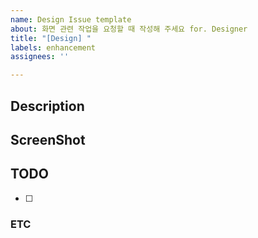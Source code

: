 ```yaml
---
name: Design Issue template
about: 화면 관련 작업을 요청할 때 작성해 주세요 for. Designer
title: "[Design] "
labels: enhancement
assignees: ''

---
```


<!--
## Issue 제목 양식
[Category] Issue Title (영어 제목 권장)
-->
## Description
<!-- 해당 화면에 대해 간단히 설명해 주세요 -->

## ScreenShot <!-- (Optional) -->
<!-- 화면의 스크린샷이 있다면 첨부해 주세요 (드래그 & 드랍 하면 첨부됨, 피그마 링크 등 참고자료의 링크 있으면 좋음) -->

## TODO
<!-- 개발자한테 알려줘야 할 일 목록을 작성해 주세요 (요구사항, 필요 기능 등) -->

- [ ] 

### ETC <!-- (Optional) -->
<!-- 기타 참고사항 + 개발자한테 할 말이 있다면 작성해 주세요 -->
